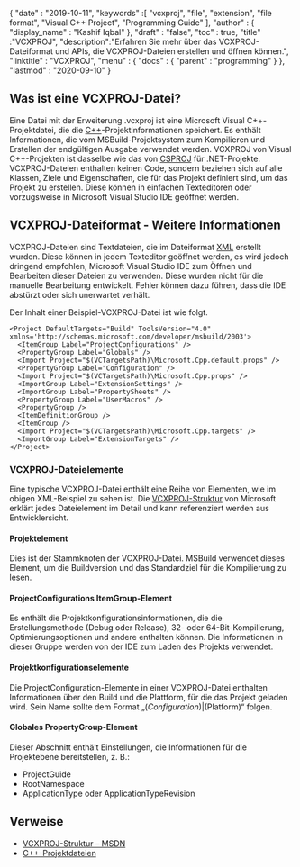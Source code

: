 {
  "date" : "2019-10-11",
  "keywords" :[ "vcxproj", "file", "extension", "file format", "Visual C++ Project", "Programming Guide" ],
  "author" : {
    "display_name" : "Kashif Iqbal"
},
  "draft" : "false",
  "toc" : true,
  "title" :"VCXPROJ",
  "description":"Erfahren Sie mehr über das VCXPROJ-Dateiformat und APIs, die VCXPROJ-Dateien erstellen und öffnen können.",
  "linktitle" : "VCXPROJ",
  "menu" : {
    "docs" : {
      "parent" : "programming"
}
},
  "lastmod" : "2020-09-10"
}

## Was ist eine VCXPROJ-Datei?

Eine Datei mit der Erweiterung .vcxproj ist eine Microsoft Visual C++-Projektdatei, die die [C++](/de/programming/cpp/)-Projektinformationen speichert. Es enthält Informationen, die vom MSBuild-Projektsystem zum Kompilieren und Erstellen der endgültigen Ausgabe verwendet werden. VCXPROJ von Visual C++-Projekten ist dasselbe wie das von [CSPROJ](/de/programming/csproj/) für .NET-Projekte. VCXPROJ-Dateien enthalten keinen Code, sondern beziehen sich auf alle Klassen, Ziele und Eigenschaften, die für das Projekt definiert sind, um das Projekt zu erstellen. Diese können in einfachen Texteditoren oder vorzugsweise in Microsoft Visual Studio IDE geöffnet werden.


## VCXPROJ-Dateiformat - Weitere Informationen

VCXPROJ-Dateien sind Textdateien, die im Dateiformat [XML](/de/web/xml/) erstellt wurden. Diese können in jedem Texteditor geöffnet werden, es wird jedoch dringend empfohlen, Microsoft Visual Studio IDE zum Öffnen und Bearbeiten dieser Dateien zu verwenden. Diese wurden nicht für die manuelle Bearbeitung entwickelt. Fehler können dazu führen, dass die IDE abstürzt oder sich unerwartet verhält.

Der Inhalt einer Beispiel-VCXPROJ-Datei ist wie folgt.

```
<Project DefaultTargets="Build" ToolsVersion="4.0" xmlns='http://schemas.microsoft.com/developer/msbuild/2003'>
  <ItemGroup Label="ProjectConfigurations" />
  <PropertyGroup Label="Globals" />
  <Import Project="$(VCTargetsPath)\Microsoft.Cpp.default.props" />
  <PropertyGroup Label="Configuration" />
  <Import Project="$(VCTargetsPath)\Microsoft.Cpp.props" />
  <ImportGroup Label="ExtensionSettings" />
  <ImportGroup Label="PropertySheets" />
  <PropertyGroup Label="UserMacros" />
  <PropertyGroup />
  <ItemDefinitionGroup />
  <ItemGroup />
  <Import Project="$(VCTargetsPath)\Microsoft.Cpp.targets" />
  <ImportGroup Label="ExtensionTargets" />
</Project>
```
### VCXPROJ-Dateielemente

Eine typische VCXPROJ-Datei enthält eine Reihe von Elementen, wie im obigen XML-Beispiel zu sehen ist. Die [VCXPROJ-Struktur](https://learn.microsoft.com/en-us/cpp/build/reference/vcxproj-file-structure?view=msvc-160) von Microsoft erklärt jedes Dateielement im Detail und kann referenziert werden aus Entwicklersicht.

#### Projektelement

Dies ist der Stammknoten der VCXPROJ-Datei. MSBuild verwendet dieses Element, um die Buildversion und das Standardziel für die Kompilierung zu lesen.

#### ProjectConfigurations ItemGroup-Element

Es enthält die Projektkonfigurationsinformationen, die die Erstellungsmethode (Debug oder Release), 32- oder 64-Bit-Kompilierung, Optimierungsoptionen und andere enthalten können. Die Informationen in dieser Gruppe werden von der IDE zum Laden des Projekts verwendet.

#### Projektkonfigurationselemente

Die ProjectConfiguration-Elemente in einer VCXPROJ-Datei enthalten Informationen über den Build und die Plattform, für die das Projekt geladen wird. Sein Name sollte dem Format „$(Configuration)|$(Platform)“ folgen.

#### Globales PropertyGroup-Element

Dieser Abschnitt enthält Einstellungen, die Informationen für die Projektebene bereitstellen, z. B.:

* ProjectGuide
* RootNamespace
* ApplicationType oder ApplicationTypeRevision


## Verweise

* [VCXPROJ-Struktur – MSDN](https://learn.microsoft.com/en-us/cpp/build/reference/vcxproj-file-structure?view=msvc-160)
* [C++-Projektdateien](https://learn.microsoft.com/en-us/cpp/build/reference/project-files?view=msvc-160)

